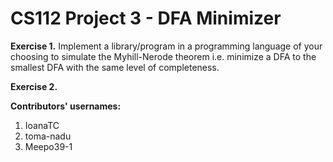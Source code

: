 # CS112 Project 3 - DFA Minimizer
__Exercise 1.__ Implement a library/program in a programming language of
your choosing to simulate the Myhill-Nerode theorem i.e. minimize a DFA to
the smallest DFA with the same level of completeness.

__Exercise 2.__ 

__Contributors' usernames:__
1. IoanaTC
2. toma-nadu
3. Meepo39-1
